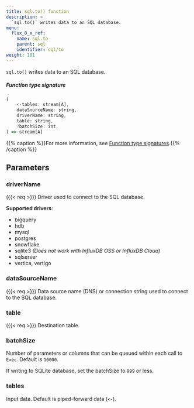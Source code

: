 ```yaml
---
title: sql.to() function
description: >
  `sql.to()` writes data to an SQL database.
menu:
  flux_0_x_ref:
    name: sql.to
    parent: sql
    identifier: sql/to
weight: 101
---
```


<!------------------------------------------------------------------------------

IMPORTANT: This page was generated from comments in the Flux source code. Any
edits made directly to this page will be overwritten the next time the
documentation is generated. 

To make updates to this documentation, update the function comments above the
function definition in the Flux source code:

https://github.com/influxdata/flux/blob/master/stdlib/sql/sql.flux#L176-L182

Contributing to Flux: https://github.com/influxdata/flux#contributing
Fluxdoc syntax: https://github.com/influxdata/flux/blob/master/docs/fluxdoc.md

------------------------------------------------------------------------------->

`sql.to()` writes data to an SQL database.



##### Function type signature

```js
(
    <-tables: stream[A],
    dataSourceName: string,
    driverName: string,
    table: string,
    ?batchSize: int,
) => stream[A]
```

{{% caption %}}For more information, see [Function type signatures](/flux/v0.x/function-type-signatures/).{{% /caption %}}

## Parameters

### driverName
({{< req >}})
Driver used to connect to the SQL database.

**Supported drivers**:
- bigquery
- hdb
- mysql
- postgres
- snowflake
- sqlite3 _(Does not work with InfluxDB OSS or InfluxDB Cloud)_
- sqlserver
- vertica, vertigo

### dataSourceName
({{< req >}})
Data source name (DNS) or connection string used
to connect to the SQL database.



### table
({{< req >}})
Destination table.



### batchSize

Number of parameters or columns that can be queued within each
call to `Exec`. Default is `10000`.

If writing to SQLite database, set the batchSize to `999` or less.

### tables

Input data. Default is piped-forward data (`<-`).



